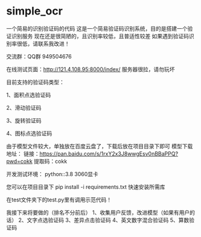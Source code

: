 # simple_ocr
一个简易的识别验证码的代码
这是一个简易验证码识别系统，目的是搭建一个验证识别服务
现在还是很简陋的，且识别率较低，且普适性较差
如果遇到验证码识别率很低，请联系我改进！

交流群：QQ群 949504676


在线测试页面：http://121.4.108.95:8000/index/   服务器很拉，请勿玩坏

目前支持的验证码类型：

1、面积点选验证码

2、滑动验证码

3、旋转验证码

4、图标点选验证码



由于模型文件较大，单独放在百度云盘了，下载后放在项目目录下即可
模型下载地址：
链接：https://pan.baidu.com/s/1rxY2x3J8wwgEsv0nBBaPPQ?pwd=cokk 
提取码：cokk

开发测试环境：
  python::3.8
  3060显卡
  
  
 您可以在项目目录下 pip install -i requirements.txt 快速安装所需库
 
 
 在test文件夹下的test.py里有调用示范代码！
 
 
 我接下来将要做的（排名不分前后）
 1、收集用户反馈，改进模型（如果有用户的话）
 2、文字点选验证码
 3、差异点击验证码
 4、英文数字混合验证码
 5、算数验证码
